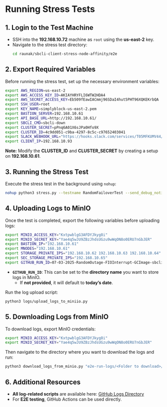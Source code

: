 # Running Stress Tests

## 1. Login to the Test Machine
- SSH into the **192.168.10.72** machine as `root` using the **us-east-2** key.
- Navigate to the stress test directory:
  ```sh
  cd raunak/sbcli-client-stress-node-affinity/e2e
  ```

## 2. Export Required Variables
Before running the stress test, set up the necessary environment variables:
```sh
export AWS_REGION=us-east-2
export AWS_ACCESS_KEY_ID=AKIAYHRYFLI6WTW2HDA4
export AWS_SECRET_ACCESS_KEY=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
export SSH_USER=root
export KEY_NAME=simplyblock-us-east-2.pem
export BASTION_SERVER=192.168.10.61
export API_BASE_URL=http://192.168.10.61/
export SBCLI_CMD=sbcli-down
export CLUSTER_SECRET=pPnq6A01X6sJPa0Hfo9X
export CLUSTER_ID=4c9dd051-c9ba-4297-8c5c-c97652403041
export SLACK_WEBHOOK_URL="https://hooks.slack.com/services/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"
export CLIENT_IP=192.168.10.93
```

**Note:** Modify the **CLUSTER_ID** and **CLUSTER_SECRET** by creating a setup on **192.168.10.61**.

## 3. Running the Stress Test
Execute the stress test in the background using `nohup`:
```sh
nohup python3 stress.py --testname RandomFailoverTest --send_debug_notification True > output.log 2>&1 &
```

## 4. Uploading Logs to MinIO
Once the test is completed, export the following variables before uploading logs:
```sh
export MINIO_ACCESS_KEY="KxtpwblgG3AFDYJkyg8i"
export MINIO_SECRET_KEY="Yae4q5wJU9ZBzJhdsUGzu9wWqON8o0ERU7nGbJER"
export BASTION_IP="192.168.10.61"
export MNODES="192.168.10.61"
export STORAGE_PRIVATE_IPS="192.168.10.62 192.168.10.63 192.168.10.64"
export SEC_STORAGE_PRIVATE_IPS="192.168.10.65"
export GITHUB_RUN_ID=07-03-2025-RandomOutage-FIOInterrupt-GCImage-sbcli-down
```

- **`GITHUB_RUN_ID`**: This can be set to the **directory name** you want to store logs in MinIO.
  - If **not provided**, it will default to **today’s date**.

Run the log upload script:
```sh
python3 logs/upload_logs_to_miniio.py
```

## 5. Downloading Logs from MinIO
To download logs, export MinIO credentials:
```sh
export MINIO_ACCESS_KEY="KxtpwblgG3AFDYJkyg8i"
export MINIO_SECRET_KEY="Yae4q5wJU9ZBzJhdsUGzu9wWqON8o0ERU7nGbJER"
```

Then navigate to the directory where you want to download the logs and run:
```sh
python3 download_logs_from_minio.py "e2e-run-logs/<Folder to download>/"
```

## 6. Additional Resources
- **All log-related scripts** are available here:
  [GitHub Logs Directory](https://github.com/simplyblock-io/sbcli/tree/main/e2e/logs)
- For **E2E testing**, GitHub Actions can be used directly.

